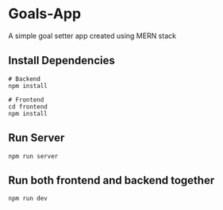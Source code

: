 # Goals-App
A simple goal setter app created using MERN stack

## Install Dependencies

```
# Backend
npm install

# Frontend
cd frontend
npm install
```

## Run Server
```
npm run server
```

## Run both frontend and backend together
```
npm run dev
```
